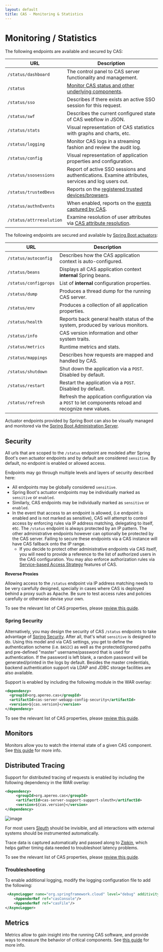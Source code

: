 ```yaml
---
layout: default
title: CAS - Monitoring & Statistics
---
```


# Monitoring / Statistics

The following endpoints are available and secured by CAS:

| URL                               | Description
|-----------------------------------|------------------------------------------
| `/status/dashboard`               | The control panel to CAS server functionality and management.
| `/status`                         | [Monitor CAS status and other underlying components](Configuring-Monitoring.html).
| `/status/sso`                     | Describes if there exists an active SSO session for this request.
| `/status/swf`                     | Describes the current configured state of CAS webflow in JSON.
| `/status/stats`                   | Visual representation of CAS statistics with graphs and charts, etc.
| `/status/logging`                 | Monitor CAS logs in a streaming fashion and review the audit log.
| `/status/config`                  | Visual representation of application properties and configuration.
| `/status/ssosessions`             | Report of active SSO sessions and authentications. Examine attributes, services and log users out.
| `/status/trustedDevs`             | Reports on the [registered trusted devices/browsers](Multifactor-TrustedDevice-Authentication.html).
| `/status/authnEvents`             | When enabled, reports on the [events captured by CAS](Configuring-Authentication-Events.html).
| `/status/attrresolution`          | Examine resolution of user attributes via [CAS attribute resolution](../integration/Attribute-Resolution.html).

The following endpoints are secured and available 
by [Spring Boot actuators](http://docs.spring.io/spring-boot/docs/current/reference/html/production-ready-endpoints.html):

| URL                               | Description
|-----------------------------------|-------------------------------------------------------------------------------------
| `/status/autoconfig`              | Describes how the CAS application context is auto-configured. 
| `/status/beans`                   | Displays all CAS application context **internal** Spring beans.
| `/status/configprops`             | List of **internal** configuration properties.
| `/status/dump`                    | Produces a thread dump for the running CAS server.
| `/status/env`                     | Produces a collection of all application properties.
| `/status/health`                  | Reports back general health status of the system, produced by various monitors.
| `/status/info`                    | CAS version information and other system traits.
| `/status/metrics`                 | Runtime metrics and stats.
| `/status/mappings`                | Describes how requests are mapped and handled by CAS.
| `/status/shutdown`                | Shut down the application via a `POST`. Disabled by default.
| `/status/restart`                 | Restart the application via a `POST`. Disabled by default.
| `/status/refresh`                 | Refresh the application configuration via a `POST` to let components reload and recognize new values.

Actuator endpoints provided by Spring Boot can also be visually managed and monitored via the [Spring Boot Administration Server](Configuring-Monitoring-Administration.html).

## Security

All urls that are scoped to the `/status` endpoint are modeled after Spring Boot's own actuator endpoints
and by default are considered `sensitive`. By default, no endpoint is enabled or allowed access.

Endpoints may go through multiple levels and layers of security described here:

- All endpoints may be globally considered `sensitive`.
- Spring Boot's actuator endpoints may be individually marked as `sensitive` or `enabled`.
- Similarly, CAS endpoints may be individually marked as `sensitive` or `enabled`.
- In the event that access to an endpoint is allowed, (i.e endpoint is enabled and is not marked as sensitive), CAS will attempt
to control access by enforcing rules via IP address matching, delegating to itself, etc. The `/status` endpoint is always protected by an IP pattern. The other administrative endpoints however can optionally be protected by the CAS server. Failing to secure these endpoints via a CAS instance will have CAS fallback onto the IP range.
    - If you decide to protect other administrative endpoints via CAS itself, you will need to provide
    a reference to the list of authorized users in the CAS configuration. You may also enforce authorization
    rules via [Service-based Access Strategy](Configuring-Service-Access-Strategy.html) features of CAS.

<div class="alert alert-warning"><strong>Reverse Proxies</strong><p>Allowing access to the <code>/status</code> endpoint
via IP address matching needs to be very carefully designed, specially in cases where CAS is deployed behind a proxy
such as Apache. Be sure to test access rules and policies carefully or otherwise devise your own.</p></div>

To see the relevant list of CAS properties, please [review this guide](Configuration-Properties.html#admin-status-endpoints).

### Spring Security

Alternatively, you may design the security of CAS `/status` endpoints to take advantage
of [Spring Security](http://docs.spring.io/spring-boot/docs/current/reference/html/production-ready-monitoring.html).
After all, that's what `sensitive` is designed to do. Using this model and via CAS settings, you get to define 
the authentication scheme (i.e. `BASIC`) as well
as the protected/ignored paths and pre-defined "master" username/password that is used for authentication.
If the password is left blank, a random password will be generated/printed in the logs by default.
Besides the master credentials, backend authentication support via LDAP and JDBC storage facilities are also available.

Support is enabled by including the following module in the WAR overlay:

```xml
<dependency>
  <groupId>org.apereo.cas</groupId>
  <artifactId>cas-server-webapp-config-security</artifactId>
  <version>${cas.version}</version>
</dependency>
```

To see the relevant list of CAS properties, please [review this guide](Configuration-Properties.html#admin-status-endpoints-with-spring-security).

## Monitors

Monitors allow you to watch the internal state of a given CAS component.
See [this guide](Configuring-Monitoring.html) for more info.

## Distributed Tracing

Support for distributed tracing of requests is enabled by including the following dependency in the WAR overlay:

```xml
<dependency>
     <groupId>org.apereo.cas</groupId>
     <artifactId>cas-server-support-support-sleuth</artifactId>
     <version>${cas.version}</version>
</dependency>
```

![image](https://cloud.githubusercontent.com/assets/1205228/24955152/8798ad9c-1f97-11e7-8b9d-fccc3c306c42.png)

For most users [Sleuth](https://cloud.spring.io/spring-cloud-sleuth/) should be invisible, and all
interactions with external systems should be instrumented automatically.

Trace data is captured automatically and passed along to [Zipkin](https://github.com/openzipkin/zipkin), which helps 
gather timing data needed to troubleshoot latency problems.

To see the relevant list of CAS properties, please [review this guide](Configuration-Properties.html#sleuth-distributed-tracing).

### Troubleshooting

To enable additional logging, modify the logging configuration file to add the following:

```xml
 <AsyncLogger name="org.springframework.cloud" level="debug" additivity="false">
    <AppenderRef ref="casConsole"/>
    <AppenderRef ref="casFile"/>
</AsyncLogger>
```

## Metrics

Metrics allow to gain insight into the running CAS software, and provide ways to measure the behavior of critical components. 
See [this guide](Configuring-Metrics.html) for more info.
